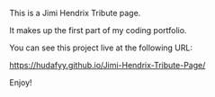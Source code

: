 This is a Jimi Hendrix Tribute page.

It makes up the first part of my coding portfolio.

You can see this project live at the following URL:

https://hudafyy.github.io/Jimi-Hendrix-Tribute-Page/

Enjoy!